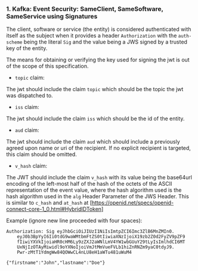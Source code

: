 ### 1. Kafka: Event Security: SameClient, SameSoftware, SameService using Signatures

The client, software or service (the entity) is considered authenticated
with itself as the subject when it provides a header `Authorization`
with the `auth-scheme` being the literal `Sig` and the value being
a JWS signed by a trusted key of the entity.

The means for obtaining or verifying the key used for signing
the jwt is out of the scope of this specification.

- `topic` claim:

The jwt should include the claim `topic` which should be the
topic the jwt was dispatched to.

- `iss` claim:

The jwt should include the claim `iss` which should be the
id of the entity.

- `aud` claim:

The jwt should include the claim `aud` which should include
a previously agreed upon name or uri of the recipient. If no
explicit recipient is targeted, this claim should be omitted.

- `v_hash` claim:

The JWT should include the claim `v_hash` with its value being
the base64url encoding of the left-most half of the hash of
the octets of the ASCII representation of the event value,
where the hash algorithm used is the hash algorithm used in
the `alg` Header Parameter of the JWS Header.
This is similar to `c_hash` and `at_hash` at
[https://openid.net/specs/openid-connect-core-1_0.html#HybridIDToken]

Example (ignore new line proceeded with four spaces):

```jws
Authorization: Sig eyJhbGciOiJIUzI1NiIsImtpZCI6Imc3ZlB6MnZMIn0.
    eyJ0b3BpYyI6Ii0tdG9waWMtbmFtZS0tIiwiaXNzIjoiX19zb2Z0d2FyZV9pZF9
    fIiwiYXVkIjoiaHR0cHM6Ly9zZXJ2aWNlLmV4YW1wbGUuY29tLyIsImlhdCI6MT
    UxNjIzOTAyMiwidl9oYXNoIjoiVmJtMmVueFVLb1hiZnRNZm9yaC0tdyJ9.
    Pwr-zMtT1YdmgWw84QOWwCL4nLU8eH1aWTu481uWuM4

{"firstname":"John","lastname":"Doe"}
```
